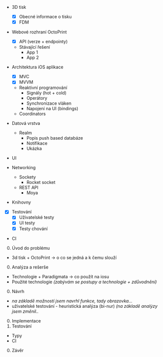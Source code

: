 * 3D tisk
  * [x] Obecné informace o tisku
  * [x] FDM
* Webové rozhraní OctoPrint
  * [x] API (verze + endpointy)
  * Stávající řešení
    * App 1
    * App 2

* Architektura iOS aplikace
  * [x] MVC
  * [x] MVVM
  * Reaktivní programování
    * Signály (hot + cold)
    * Operátory
    * Synchronizace vláken
    * Napojení na UI (bindings)
  * Coordinators
* Datová vrstva
  * Realm
    * Popis push based databáze
    * Notifikace
    * Ukázka
* UI
* Networking
  * Sockety
    * Rocket socket
  * REST API
    * Moya
* Knihovny
* [x] Testování
  * [x] Uživatelské testy
  * [x] UI testy
  * [x] Testy chování
* CI

0. Úvod do problému
  * 3d tisk + OctoPrint -> o co se jedná a k čemu slouží
0. Analýza a rešerše
  * Technologie + Paradigmata -> co použít na iosu
  * Použité technologie *(zabývám se postupy a technologie + zdůvodnění)*
0. Návrh
  * *na základě možností jsem navrhl funkce, tady obrazovka...*
  * uživatelské testování - heuristická analýza (bi-nur) *(na základě analẏzy jsem změnil..*
0. Implementace
0. Testování
  * Typy
  * CI
0. Závěr
